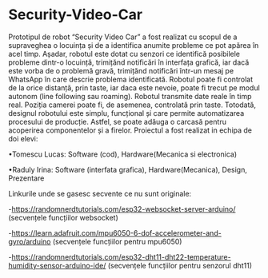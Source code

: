 # Security-Video-Car
Prototipul de robot “Security Video Car” a fost realizat cu scopul
de a supraveghea o locuința și de a identifica anumite probleme ce
pot apărea în acel timp. Așadar, robotul este dotat cu senzori ce
identifică posibilele probleme dintr-o locuință, trimițănd notificări
în interfața grafică, iar dacă este vorba de o problemă gravă,
trimițănd notificări într-un mesaj pe WhatsApp în care descrie
problema identificată. Robotul poate fi controlat de la orice
distanță, prin taste, iar daca este nevoie, poate fi trecut pe modul
autonom (line following sau roaming). Robotul transmite date
reale în timp real. Poziția camerei poate fi, de asemenea, controlată
prin taste.
Totodată, designul robotului este simplu, funcțional și care permite
automatizarea procesului de producție. Astfel, se poate adăuga o
carcasă pentru acoperirea componentelor și a firelor.
Proiectul a fost realizat in echipa de doi elevi:

•Tomescu Lucas: Software (cod), Hardware(Mecanica si electronica)

•Raduly Irina: Software (interfata grafica), Hardware(Mecanica), Design, Prezentare

Linkurile unde se gasesc secvente ce nu sunt originale:

-https://randomnerdtutorials.com/esp32-websocket-server-arduino/ (secvențele funcțiilor websocket)

-https://learn.adafruit.com/mpu6050-6-dof-accelerometer-and-gyro/arduino (secvențele funcțiilor pentru mpu6050)

-https://randomnerdtutorials.com/esp32-dht11-dht22-temperature-humidity-sensor-arduino-ide/ (secvențele funcțiilor pentru senzorul dht11)
